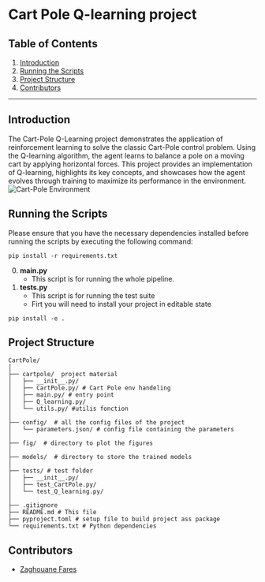 # Cart Pole Q-learning project 

## Table of Contents

1. [Introduction](#introduction)
2. [Running the Scripts](#running-the-scripts)
3. [Project Structure](#project-structure)
4. [Contributors](#contributors)

---

## Introduction

The Cart-Pole Q-Learning project demonstrates the application of reinforcement learning to solve the classic Cart-Pole control problem. Using the Q-learning algorithm, the agent learns to balance a pole on a moving cart by applying horizontal forces. This project provides an implementation of Q-learning, highlights its key concepts, and showcases how the agent evolves through training to maximize its performance in the environment.
![Cart-Pole Environment](fig/cart_pole.png)


## Running the Scripts

Please ensure that you have the necessary dependencies installed before running the scripts by executing the following
command:

```shell
pip install -r requirements.txt
```


0. **main.py** 
    - This script is for running the whole pipeline.
1. **tests.py** 
    - This script is for running the test suite
    - Firt you will need to install your project in editable state
```shell
pip install -e .
```

## Project Structure
```
CartPole/
│
├── cartpole/  project material
│   ├── __init__.py/  
│   ├── CartPole.py/ # Cart Pole env handeling  
│   ├── main.py/ # entry point 
│   ├── Q_learning.py/  
│   └── utils.py/ #utilis fonction
│
├── config/  # all the config files of the project
│   └── parameters.json/ # config file containing the parameters
│
├── fig/  # directory to plot the figures
│
├── models/  # directory to store the trained models
│   
├── tests/ # test folder
│   ├── __init__.py/  
│   ├── test_CartPole.py/ 
│   └── test_Q_learning.py/ 
│   
├── .gitignore
├── README.md # This file
├── pyproject.toml # setup file to build project ass package
└── requirements.txt # Python dependencies
```


## Contributors

- [Zaghouane Fares](https://github.com/faresZzz)

